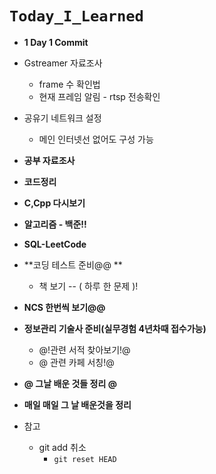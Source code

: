 # `Today_I_Learned`

- **1 Day 1 Commit**
- Gstreamer 자료조사
  - frame 수 확인법
  - 현재 프레임 알림 - rtsp 전송확인
- 공유기 네트워크 설정
  - 메인 인터넷선 없어도 구성 가능
- **공부 자료조사**
- **코드정리**
- **C,Cpp 다시보기**
- **알고리즘 - 백준!!**
- **SQL-LeetCode**
- **코딩 테스트 준비@@ **
  - 책 보기 -- ( 하루 한 문제 )!
- **NCS 한번씩 보기@@**
- **정보관리 기술사 준비(실무경험 4년차때 접수가능)**
  - @!관련 서적 찾아보기!@
  - @ 관련 카페 서칭!@
- **@ 그날 배운 것들 정리 @**

- **매일 매일 그 날 배운것을 정리**
- 참고
  - git add 취소
    - `git reset HEAD`
